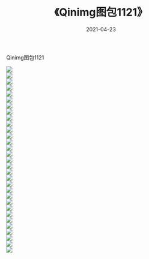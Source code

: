 ﻿---
layout: post
title:  《Qinimg图包1121》
date:   2021-04-23
img: http://imgx.orgx.ga/Qinimg图包/Qinimg图包1121/000.jpg
categories: [美女, 清纯, 唯美]
---

Qinimg图包1121

 ![](http://imgx.orgx.ga/Qinimg图包/Qinimg图包1121/001.jpg) <br>![](http://imgx.orgx.ga/Qinimg图包/Qinimg图包1121/002.jpg) <br>![](http://imgx.orgx.ga/Qinimg图包/Qinimg图包1121/003.jpg) <br>![](http://imgx.orgx.ga/Qinimg图包/Qinimg图包1121/004.jpg) <br>![](http://imgx.orgx.ga/Qinimg图包/Qinimg图包1121/005.jpg) <br>![](http://imgx.orgx.ga/Qinimg图包/Qinimg图包1121/006.jpg) <br>![](http://imgx.orgx.ga/Qinimg图包/Qinimg图包1121/007.jpg) <br>![](http://imgx.orgx.ga/Qinimg图包/Qinimg图包1121/008.jpg) <br>![](http://imgx.orgx.ga/Qinimg图包/Qinimg图包1121/009.jpg) <br>![](http://imgx.orgx.ga/Qinimg图包/Qinimg图包1121/010.jpg) <br>![](http://imgx.orgx.ga/Qinimg图包/Qinimg图包1121/011.jpg) <br>![](http://imgx.orgx.ga/Qinimg图包/Qinimg图包1121/012.jpg) <br>![](http://imgx.orgx.ga/Qinimg图包/Qinimg图包1121/013.jpg) <br>![](http://imgx.orgx.ga/Qinimg图包/Qinimg图包1121/014.jpg) <br>![](http://imgx.orgx.ga/Qinimg图包/Qinimg图包1121/015.jpg) <br>![](http://imgx.orgx.ga/Qinimg图包/Qinimg图包1121/016.jpg) <br>![](http://imgx.orgx.ga/Qinimg图包/Qinimg图包1121/017.jpg) <br>![](http://imgx.orgx.ga/Qinimg图包/Qinimg图包1121/018.jpg) <br>![](http://imgx.orgx.ga/Qinimg图包/Qinimg图包1121/019.jpg) <br>![](http://imgx.orgx.ga/Qinimg图包/Qinimg图包1121/020.jpg) <br>![](http://imgx.orgx.ga/Qinimg图包/Qinimg图包1121/021.jpg) <br>![](http://imgx.orgx.ga/Qinimg图包/Qinimg图包1121/022.jpg) <br>![](http://imgx.orgx.ga/Qinimg图包/Qinimg图包1121/023.jpg) <br>![](http://imgx.orgx.ga/Qinimg图包/Qinimg图包1121/024.jpg) <br>![](http://imgx.orgx.ga/Qinimg图包/Qinimg图包1121/025.jpg) <br>![](http://imgx.orgx.ga/Qinimg图包/Qinimg图包1121/026.jpg) <br>![](http://imgx.orgx.ga/Qinimg图包/Qinimg图包1121/027.jpg) <br>![](http://imgx.orgx.ga/Qinimg图包/Qinimg图包1121/028.jpg) <br>![](http://imgx.orgx.ga/Qinimg图包/Qinimg图包1121/029.jpg) <br>![](http://imgx.orgx.ga/Qinimg图包/Qinimg图包1121/030.jpg) <br>![](http://imgx.orgx.ga/Qinimg图包/Qinimg图包1121/031.jpg) <br>
